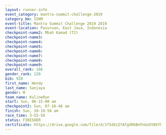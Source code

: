 ```yaml
---
layout: runner-info 
event_category: mantra-summit-challenge-2019 
category_km: 15KM 
event-title: Mantra Summit Challenge 2019 2019 
event-location: Pasuruan, East Java, Indonesia 
checkpoint-name2: Mbah Kamad (T2) 
checkpoint-name3: 
checkpoint-name4: 
checkpoint-name5: 
checkpoint-name6: 
checkpoint-name7: 
checkpoint-name8: 
checkpoint-name9: 
overall_rank: 166
gender_rank: 120
bib: 928
first_name: Hendy
last_name: Sanjaya
gender: M
team_name: KulineRun
start: Sun, 06-15-00 am
checkpoint2: Sun, 07-16-46 am
finish: Sun, 10-10-58 am
race_time: 3-55-58
status: FINISHER
certificate: https://drive.google.com/file/d/1f5dXzIYAfgXRbBnFnGo5V0XYhsOeJ9pb/view?usp=sharing
---
```

